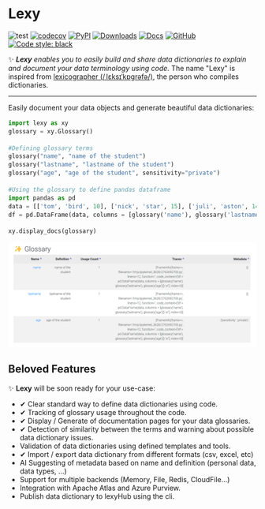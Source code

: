 # Lexy 
![test](https://github.com/aminekaabachi/lexy/workflows/test/badge.svg?branch=main) 
[![codecov](https://codecov.io/gh/aminekaabachi/lexy/branch/main/graph/badge.svg)](https://codecov.io/gh/aminekaabachi/lexy) 
[![PyPI](https://img.shields.io/pypi/v/pylexy?style=flat-square)](https://pypi.org/project/pylexy/)
[![Downloads](https://img.shields.io/pypi/dm/lexy?style=flat-square)](https://pypi.org/project/pylexy/)
[![Docs](https://readthedocs.org/projects/lexy/badge/?version=latest&style=flat-square)](https://pylexy.readthedocs.io/en/latest/)
[![GitHub](https://img.shields.io/github/license/aminekaabachi/lexy?style=flat-square)](https://github.com/aminekaabachi/lexy/blob/master/LICENSE)
[![Code style: black](https://img.shields.io/badge/code%20style-black-000000.svg)](https://github.com/psf/black)

✨ ***Lexy** enables you to easily build and share data dictionaries to explain and document your data terminology using code.* The name "Lexy" is inspired from [lexicographer (/ˌlɛksɪˈkɒɡrəfə/)](https://www.lexico.com/definition/lexicographer), the person who compiles dictionaries.


-----------------

Easily document your data objects and generate beautiful data dictionaries:
```python
import lexy as xy
glossary = xy.Glossary()

#Defining glossary terms
glossary("name", "name of the student")
glossary("lastname", "lastname of the student")
glossary("age", "age of the student", sensitivity="private")

#Using the glossary to define pandas dataframe
import pandas as pd
data = [['tom', 'bird', 10], ['nick', 'star', 15], ['juli', 'aston', 14]] 
df = pd.DataFrame(data, columns = [glossary('name'), glossary('lastname'), glossary('age')]) 

xy.display_docs(glossary)
```

![Displayed docs](demo.png?raw=true "lexy Documentation")


## Beloved Features

✨ **Lexy** will be soon ready for your use-case:

- ✔ Clear standard way to define data dictionaries using code.
- ✔ Tracking of glossary usage throughout the code.
- ✔ Display / Generate of documentation pages for your data glossaries.
- ✔ Detection of similarity between the terms and warning about possible data dictionary issues.
- Validation of data dictionaries using defined templates and tools.
- ✔ Import / export data dictionary from different formats (csv, excel, etc)
- AI Suggesting of metadata based on name and definition (personal data, data types, ...)
- Support for multiple backends (Memory, File, Redis, CloudFile...)
- Integration with Apache Atlas and Azure Purview.
- Publish data dictionary to lexyHub using the cli.
